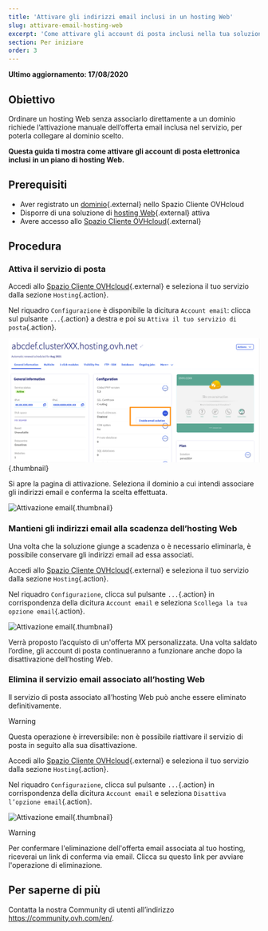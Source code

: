 ```yaml
---
title: 'Attivare gli indirizzi email inclusi in un hosting Web'
slug: attivare-email-hosting-web
excerpt: 'Come attivare gli account di posta inclusi nella tua soluzione di hosting Web'
section: Per iniziare
order: 3
---
```


**Ultimo aggiornamento: 17/08/2020**

## Obiettivo

Ordinare un hosting Web senza associarlo direttamente a un dominio richiede l’attivazione manuale dell’offerta email inclusa nel servizio, per poterla collegare al dominio scelto.

**Questa guida ti mostra come attivare gli account di posta elettronica inclusi in un piano di hosting Web.**

## Prerequisiti

- Aver registrato un [dominio](https://www.ovhcloud.com/it/domains/){.external} nello Spazio Cliente OVHcloud
- Disporre di una soluzione di [hosting Web](https://www.ovhcloud.com/it/web-hosting/){.external} attiva
- Avere accesso allo [Spazio Cliente OVHcloud](https://www.ovh.com/auth/?action=gotomanager&from=https://www.ovh.it/&ovhSubsidiary=it){.external}

## Procedura

### Attiva il servizio di posta

Accedi allo [Spazio Cliente OVHcloud](https://www.ovh.com/auth/?action=gotomanager&from=https://www.ovh.it/&ovhSubsidiary=it){.external} e seleziona il tuo servizio dalla sezione `Hosting`{.action}.

Nel riquadro `Configurazione` è disponibile la dicitura `Account email`: clicca sul pulsante `...`{.action} a destra e poi su `Attiva il tuo servizio di posta`{.action}.

![Attivazione email](images/mail-hosting01.png){.thumbnail}

Si apre la pagina di attivazione. Seleziona il dominio a cui intendi associare gli indirizzi email e conferma la scelta effettuata.

![Attivazione email](images/mail-hosting02.png){.thumbnail}

### Mantieni gli indirizzi email alla scadenza dell’hosting Web

Una volta che la soluzione giunge a scadenza o è necessario eliminarla, è possibile conservare gli indirizzi email ad essa associati.

Accedi allo [Spazio Cliente OVHcloud](https://www.ovh.com/auth/?action=gotomanager&from=https://www.ovh.it/&ovhSubsidiary=it){.external} e seleziona il tuo servizio dalla sezione `Hosting`{.action}.

Nel riquadro `Configurazione`, clicca sul pulsante `...`{.action} in corrispondenza della dicitura `Account email` e seleziona `Scollega la tua opzione email`{.action}.

![Attivazione email](images/mail-hosting03.png){.thumbnail}

Verrà proposto l’acquisto di un'offerta MX personalizzata. Una volta saldato l’ordine, gli account di posta continueranno a funzionare anche dopo la disattivazione dell’hosting Web.
 
### Elimina il servizio email associato all’hosting Web

Il servizio di posta associato all’hosting Web può anche essere eliminato definitivamente.

> [!warning]
>
> Questa operazione è irreversibile: non è possibile riattivare il servizio di posta in seguito alla sua disattivazione.

Accedi allo [Spazio Cliente OVHcloud](https://www.ovh.com/auth/?action=gotomanager&from=https://www.ovh.it/&ovhSubsidiary=it){.external} e seleziona il tuo servizio dalla sezione `Hosting`{.action}.

Nel riquadro `Configurazione`, clicca sul pulsante `...`{.action} in corrispondenza della dicitura `Account email` e seleziona `Disattiva l’opzione email`{.action}.

![Attivazione email](images/mail-hosting04.png){.thumbnail}

> [!warning]
>
> Per confermare l'eliminazione dell'offerta email associata al tuo hosting, riceverai un link di conferma via email. Clicca su questo link per avviare l'operazione di eliminazione.

## Per saperne di più

Contatta la nostra Community di utenti all’indirizzo https://community.ovh.com/en/.



